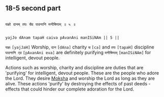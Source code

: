 ## 18-5 second part 


```shloka-sa

यज्ञो दानम् तपः चैव पावनानि मनीषिणाम् ॥ ५ ॥

```
```shloka-sa-hk

yajJo dAnam tapaH caiva pAvanAni manISiNAm || 5 ||

```
`यज्ञः` `[yajJaH]` Worship, `दान` `[dAna]` charity `च` `[ca]` and `तपः` `[tapaH]` discipline `पावनानि एव` `[pAvanAni eva]` are definitely purifying `मनीषिणाम्` `[manISiNAm]` for intelligent, devout people.

Actions such as worship, charity and discipline are duties that are 'purifying' for intelligent, devout people. These are the people who adore the Lord. They desire 
[Moksha](Back-to-Basics.md#Moksha)
 and worship the Lord as long as they are alive. These actions 'purify' by destroying the effects of past deeds - effects that could hinder our complete adoration for the Lord.


